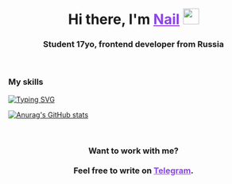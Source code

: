 <h1 align="center">
    Hi there, I'm 
    <a href="https://t.me/mdaamn" target="_blank" style="color: #8C43EA">Nail</a>
    <img src="https://github.com/blackcater/blackcater/raw/main/images/Hi.gif" height="32">
</h1>
  
<h3 align="center">
    Student 17yo, frontend developer from Russia
</h3>
<br>

### **My skills**

[![Typing SVG](https://readme-typing-svg.herokuapp.com?font=Oxanium&size=30&duration=3000&pause=1000&color=8C43EA&width=495&lines=React%2C+Redux%2C+Typescript;Algorithms+and+data+structures;SOLID+principles;Cypress%2C+Jest%2C+Git%2C+CI%2FCD%2C+Vanilla+JS)](https://git.io/typing-svg)

[![Anurag's GitHub stats](https://github-readme-stats.vercel.app/api?username=NailGilmanov&hide_title=true&count_private=true&show_icons=true&title_color=8C43EA&icon_color=BE57EA&bg_color=30,191919,341b56&text_color=B1B1B1&border_radius=10&hide_border=true)](https://github.com/anuraghazra/github-readme-stats)

<br>

<h3 align="center">  </h3>
<h3 align="center">Want to work with me? <br><br>Feel free to write on
    <a href="https://t.me/mdaamn" target="_blank" style="color: #8C43EA">Telegram</a>.
</h3>

